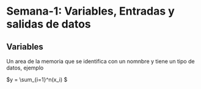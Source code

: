 # Semana-1: Variables, Entradas y salidas de datos

## Variables

Un area de la memoria que se identifica con un nomnbre y tiene un tipo de datos, ejemplo

$y = \sum_{i=1}^n(x_i) $

